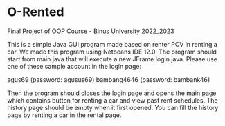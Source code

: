 # O-Rented
Final Project of OOP Course - Binus University 2022_2023

This is a simple Java GUI program made based on renter POV in renting a car. We made this program using Netbeans IDE 12.0. The program should start from main.java that will execute a new JFrame login.java. Please use one of these sample account in the login page:

agus69 (password: agusus69)
bambang4646 (password: bambank46)

Then the program should closes the login page and opens the main page which contains button for renting a car and view past rent schedules. The history page should be empty when it first opened. You can fill the history page by renting a car in the rental page.
